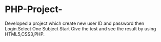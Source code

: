 # PHP-Project-
Developed a project which create new user ID and password then Login.Select One Subject Start Give the test and see the result by using HTML5,CSS3,PHP. 
